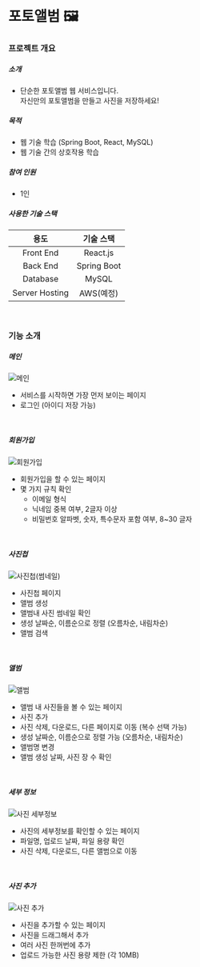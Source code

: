 # 포토앨범 🖼️

### 프로젝트 개요
##### 소개
- 단순한 포토앨범 웹 서비스입니다.<br />자신만의 포토앨범을 만들고 사진을 저장하세요!
##### 목적
- 웹 기술 학습 (Spring Boot, React, MySQL)
- 웹 기술 간의 상호작용 학습
##### 참여 인원
- 1인
##### 사용한 기술 스택
| 용도     | 기술 스택 |
|:--------:|:--------:|
| Front End    | React.js     |
| Back End     | Spring Boot  |
| Database     | MySQL        |
| Server Hosting     | AWS(예정)        |

<br />

### 기능 소개

##### 메인
![메인](https://github.com/Seang-G/Photo_Album/assets/61152284/890d1c8d-d766-4ab4-b6a9-615db8d2ec05)
- 서비스를 시작하면 가장 먼저 보이는 페이지
- 로그인 (아이디 저장 가능)
  
<br />

##### 회원가입
![회원가입](https://github.com/Seang-G/Photo_Album/assets/61152284/ab77db1f-2317-42f3-8f04-abc53e7a76fd)
- 회원가입을 할 수 있는 페이지
- 몇 가지 규칙 확인
  - 이메일 형식 
  - 닉네임 중복 여부, 2글자 이상
  - 비밀번호 알파벳, 숫자, 특수문자 포함 여부, 8~30 글자
    
<br />

##### 사진첩
![사진첩(썸네일)](https://github.com/Seang-G/Photo_Album/assets/61152284/aef7b87c-d3fb-4288-b768-e25de0a22f2d)
- 사진첩 페이지
- 앨범 생성
- 앨범내 사진 썸네일 확인
- 생성 날짜순, 이름순으로 정렬 (오름차순, 내림차순)
- 앨범 검색

<br />

##### 앨범
![앨범](https://github.com/Seang-G/Photo_Album/assets/61152284/92d8a68f-8c17-47da-abcf-6efa114d3898)
- 앨범 내 사진들을 볼 수 있는 페이지
- 사진 추가
- 사진 삭제, 다운로드, 다른 페이지로 이동 (복수 선택 가능)
- 생성 날짜순, 이름순으로 정렬 가능 (오름차순, 내림차순)
- 앨범명 변경
- 앨범 생성 날짜, 사진 장 수 확인

<br />

##### 세부 정보
![사진 세부정보](https://github.com/Seang-G/Photo_Album/assets/61152284/68819467-e9df-4d13-92ff-bc751f492aec)
- 사진의 세부정보를 확인할 수 있는 페이지
- 파일명, 업로드 날짜, 파일 용량 확인
- 사진 삭제, 다운로드, 다른 앨범으로 이동

<br />

##### 사진 추가
![사진 추가](https://github.com/Seang-G/Photo_Album/assets/61152284/8cb43c42-5bf9-4071-8723-54ba4221c63c)
- 사진을 추가할 수 있는 페이지
- 사진을 드래그해서 추가
- 여러 사진 한꺼번에 추가
- 업로드 가능한 사진 용량 제한 (각 10MB)
